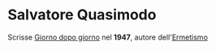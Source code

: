 # Salvatore Quasimodo
Scrisse [Giorno dopo giorno](Giorno%20dopo%20giorno.md) nel **1947**, autore dell'[Ermetismo](Ermetismo.md)

